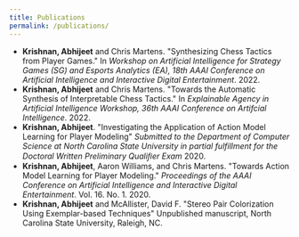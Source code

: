 ```yaml
---
title: Publications
permalink: /publications/
---
```


- **Krishnan, Abhijeet** and Chris Martens. "Synthesizing Chess Tactics from Player Games." In *Workshop on Artificial Intelligence for Strategy Games (SG)
and Esports Analytics (EA), 18th AAAI Conference on Artificial Intelligence and Interactive Digital Entertainment*. 2022. [<i class="fas fa-external-link-alt"></i>](https://skatgame.net/mburo/aiide22ws/) [<i class="far fa-file-pdf"></i>](/assets/docs/AIIDE_22_Paper_Synthesizing_Chess_Tactics_from_Player_Games.pdf) [<i class="far fa-file-powerpoint"></i>](/assets/docs/AIIDE_22_SG_Presentation.pdf)
- **Krishnan, Abhijeet** and Chris Martens. "Towards the Automatic Synthesis of Interpretable Chess Tactics." In *Explainable Agency in Artificial Intelligence Workshop, 36th AAAI Conference on Artifcial Intelligence*. 2022. [<i class="fas fa-external-link-alt"></i>](https://sites.google.com/view/eaai-ws-2022/program) [<i class="far fa-file-pdf"></i>](/assets/docs/Interpretable_Chess_Tactics.pdf) [<i class="far fa-file-powerpoint"></i>](/assets/docs/EAAI_22_Presentation.pdf)
- **Krishnan, Abhijeet**. "Investigating the Application of Action Model Learning for Player Modeling" *Submitted to the Department of Computer Science at North Carolina State University in partial fulfillment for the Doctoral Written Preliminary Qualiﬁer Exam* 2020. [<i class="far fa-file-pdf"></i>](/assets/docs/Written_Prelim_Paper.pdf) [<i class="far fa-file-powerpoint"></i>](/assets/docs/Written_Prelim_Presentation.pdf)
- **Krishnan, Abhijeet**, Aaron Williams, and Chris Martens. "Towards Action Model Learning for Player Modeling." *Proceedings of the AAAI Conference on Artificial Intelligence and Interactive Digital Entertainment*. Vol. 16. No. 1. 2020. [<i class="fas fa-external-link-alt"></i>](https://www.aaai.org/ojs/index.php/AIIDE/article/view/7436) [<i class="far fa-file-pdf"></i>](/assets/docs/AML_for_Player_Modeling.pdf) [<i class="fab fa-github"></i>](https://github.com/AbhijeetKrishnan/aml-for-player-modeling) [<i class="fab fa-youtube"></i>](https://youtu.be/N2rfOBfT-ZE)
- **Krishnan, Abhijeet** and McAllister, David F. "Stereo Pair Colorization Using Exemplar-based Techniques" Unpublished manuscript, North Carolina State University, Raleigh, NC. [<i class="far fa-file-pdf"></i>](/assets/docs/Stereo_Pair_Colorization.pdf)